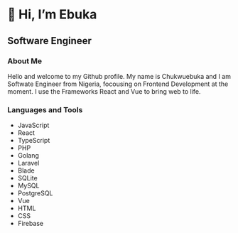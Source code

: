 # 👋 Hi, I’m Ebuka
<h2> Software Engineer</h2>
<div>
  <h3>About Me</h3>
Hello and welcome to my Github profile. My name is Chukwuebuka and I am Softwate Engineer from Nigeria, focousing on Frontend Development at the moment.
I use the Frameworks React and Vue to bring web to life.
</div>
<div>
  <h3>Languages and Tools</h3>
  <span>
   <ul>
     <li>JavaScript</li>
     <li>React</li>
      <li>TypeScript</li>
     <li>PHP</li>
     <li>Golang</li>
     <li>Laravel</li>
     <li>Blade</li>
     <li>SQLite</li>
     <li>MySQL</li>
     <li>PostgreSQL</li>
     <li>Vue</li>
     <li>HTML</li>
     <li>CSS</li>
     <li>Firebase</li>
   </ul>

  </span>
</div>
